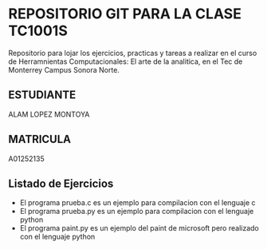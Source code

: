 # REPOSITORIO GIT PARA LA CLASE TC1001S
Repositorio para lojar los ejercicios, practicas y tareas a realizar en el curso de Herramnientas
Computacionales: El arte de la analitica, en el Tec de Monterrey Campus Sonora Norte.

## ESTUDIANTE
ALAM LOPEZ MONTOYA

## MATRICULA
A01252135

## Listado de Ejercicios
* El programa prueba.c es un ejemplo para compilacion con el lenguaje c
* El programa prueba.py es un ejemplo para compilacion con el lenguaje python
* El programa paint.py es un ejemplo del paint de microsoft pero realizado con el lenguaje python
